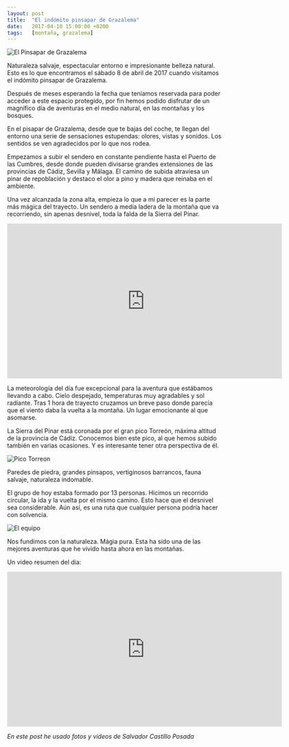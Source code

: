 ```yaml
---
layout: post
title:  "El indómito pinsapar de Grazalema"
date:   2017-04-10 15:00:00 +0200
tags:	[montaña, grazalema]
---
```


![El Pinsapar de Grazalema][pinsapar]

Naturaleza salvaje, espectacular entorno e impresionante belleza natural.
Esto es lo que encontramos el sábado 8 de abril de 2017 cuando visitamos
el indómito pinsapar de Grazalema.

Después de meses esperando la fecha que teníamos reservada para poder acceder
a este espacio protegido, por fin hemos podido disfrutar de un magnífico día
de aventuras en el medio natural, en las montañas y los bosques.

<!--more-->

En el pisapar de Grazalema, desde que te bajas del coche, te llegan del entorno
una serie de sensaciones estupendas: olores, vistas y sonidos. Los sentidos se
ven agradecidos por lo que nos rodea.

Empezamos a subir el sendero en constante pendiente hasta el Puerto de las
Cumbres, desde donde pueden divisarse grandes extensiones de las provincias
de Cádiz, Sevilla y Málaga. El camino de subida atraviesa un pinar de
repoblación y destaco el olor a pino y madera que reinaba en el ambiente.

Una vez alcanzada la zona alta, empieza lo que a mi parecer es la parte más
mágica del trayecto. Un sendero a media ladera de la montaña que va
recorriendo, sin apenas desnivel, toda la falda de la Sierra del Pinar.

<center>
<iframe width="640" height="360"
	src="https://www.youtube-nocookie.com/embed/pHz9nw-txBQ?rel=0&amp;controls=0"
	frameborder="0" allowfullscreen>
</iframe>
</center>

La meteorología del día fue excepcional para la aventura que estábamos
llevando a cabo. Cielo despejado, temperaturas muy agradables y sol radiante.
Tras 1 hora de trayecto cruzamos un breve paso donde parecía que el viento
daba la vuelta a la montaña. Un lugar emocionante al que asomarse.

La Sierra del Pinar está coronada por el gran pico Torreón, máxima altitud
de la provincia de Cádiz. Conocemos bien este pico, al que hemos subido también
en varias ocasiones. Y es interesante tener otra perspectiva de él.

![Pico Torreon][torreon]

Paredes de piedra, grandes pinsapos, vertiginosos barrancos, fauna salvaje,
naturaleza indomable.

El grupo de hoy estaba formado por 13 personas. Hicimos un recorrido circular,
la ida y la vuelta por el mismo camino. Esto hace que el desnivel sea
considerable. Aún así, es una ruta que cualquier persona podría hacer con
solvencia.

![El equipo][equipo]

Nos fundimos con la naturaleza. Mágia pura. Esta ha sido una de las mejores
aventuras que he vivido hasta ahora en las montañas.

Un video resumen del dia:

<center>
<iframe width="640" height="360"
	src="https://www.youtube-nocookie.com/embed/t9osy9iblkc?rel=0&amp;controls=0"
	frameborder="0" allowfullscreen>
</iframe>
</center>

_En este post he usado fotos y videos de Salvador Castillo Posada_

[pinsapar]:		{{site.url}}/assets/20170408-02-pinsapar.png
[torreon]:		{{site.url}}/assets/20170408-03-pinsapar-torreon.png
[equipo]:		{{site.url}}/assets/20170408-01-pinsapar-todos.png
